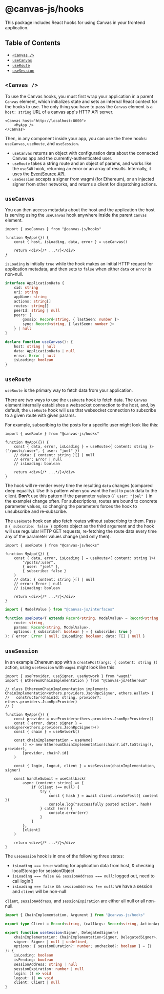 # @canvas-js/hooks

This package includes React hooks for using Canvas in your frontend
application.

## Table of Contents

- [`<Canvas />`](#canvas)
- [`useCanvas`](#usecanvas)
- [`useRoute`](#useroute)
- [`useSession`](#usesession)

## `<Canvas />`

To use the Canvas hooks, you must first wrap your application in a parent `Canvas` element, which initializes state and sets an internal React context for the hooks to use. The only thing you have to pass the `Canvas` element is a `host: string` URL of a canvas app's HTTP API server.

```tsx
<Canvas host="http://localhost:8000">
	<MyApp />
</Canvas>
```

Then, in any component inside your app, you can use the three hooks:
`useCanvas`, `useRoute`, and `useSession`.

- `useCanvas` returns an object with configuration data about the
  connected Canvas app and the currently-authenticated user.
- `useRoute` takes a string route and an object of params, and works
  like the `useSWR` hook, returning an error or an array of
  results. Internally, it uses the [EventSource
  API](https://developer.mozilla.org/en-US/docs/Web/API/EventSource).
- `useSession` accepts a signer from wagmi (for Ethereum), or an
  injected signer from other networks, and returns a client for
  dispatching actions.

## `useCanvas`

You can then access metadata about the host and the application the host is serving using the `useCanvas` hook anywhere inside the parent `Canvas` element.

```tsx
import { useCanvas } from "@canvas-js/hooks"

function MyApp({}) {
	const { host, isLoading, data, error } = useCanvas()

	return <div>{/* ...*/}</div>
}
```

`isLoading` is initially `true` while the hook makes an initial HTTP request for application metadata, and then sets to `false` when either `data` or `error` is non-null.

```ts
interface ApplicationData {
	cid: string
	uri: string
	appName: string
	actions: string[]
	routes: string[]
	peerId: string | null
	peers: {
		gossip: Record<string, { lastSeen: number }>
		sync: Record<string, { lastSeen: number }>
	} | null
}

declare function useCanvas(): {
	host: string | null
	data: ApplicationData | null
	error: Error | null
	isLoading: boolean
}
```

## `useRoute`

`useRoute` is the primary way to fetch data from your application.

There are two ways to use the `useRoute` hook to fetch data. The `Canvas` element internally establishes a websocket connection to the host, and, by default, the `useRoute` hook will use that websocket connection to subscribe to a given route with given params.

For example, subscribing to the posts for a specific user might look like this:

```tsx
import { useRoute } from "@canvas-js/hooks"

function MyApp({}) {
	const { data, error, isLoading } = useRoute<{ content: string }>("/posts/:user", { user: "joel" })
	// data: { content: string }[] | null
	// error: Error | null
	// isLoading: boolean

	return <div>{/* ...*/}</div>
}
```

The hook will re-render every time the resulting `data` changes (compared deep equality). Use this pattern when you want the host to push data to the client. **Don't** use this pattern if the parameter values (`{ user: "joel" }` in the example) change often. For subscriptions, routes are bound to concrete parameter values, so changing the parameters forces the hook to unsubscribe and re-subscribe.

The `useRoute` hook can also fetch routes without subscribing to them. Pass a `{ subscribe: false }` options object as the third argument and the hook will use regulular HTTP GET requests, re-fetching the route data every time any of the parameter values change (and only then).

```tsx
import { useRoute } from "@canvas-js/hooks"

function MyApp({}) {
	const { data, error, isLoading } = useRoute<{ content: string }>(
		"/posts/:user",
		{ user: "joel" },
		{ subscribe: false }
	)
	// data: { content: string }[] | null
	// error: Error | null
	// isLoading: boolean

	return <div>{/* ...*/}</div>
}
```

```ts
import { ModelValue } from "@canvas-js/interfaces"

function useRoute<T extends Record<string, ModelValue> = Record<string, ModelValue>>(
	route: string,
	params: Record<string, ModelValue>,
	options: { subscribe?: boolean } = { subscribe: true }
): { error: Error | null; isLoading: boolean; data: T[] | null }
```

## `useSession`

In an example Ethereum app with a `createPost(args: { content: string })` action, using `useSession` with `wagmi` might look like this:

```tsx
import { useProvider, useSigner, useNetwork } from "wagmi"
import { EthereumChainImplementation } from "@canvas-js/ethereum"

// class EthereumChainImplementation implements ChainImplementation<ethers.providers.JsonRpcSigner, ethers.Wallet> {
//   constructor(chainId: string, provider?: ethers.providers.JsonRpcProvider)
// }

function MyApp({}) {
	const provider = useProvider<ethers.providers.JsonRpcProvider>()
	const { error, data: signer } = useSigner<ethers.providers.JsonRpcSigner>()
	const { chain } = useNetwork()

	const chainImplementation = useMemo(
		() => new EthereumChainImplementation(chain?.id?.toString(), provider),
		[provider, chain?.id]
	)

	const { login, logout, client } = useSession(chainImplementation, signer)

	const handleSubmit = useCallback(
		async (content: string) => {
			if (client !== null) {
				try {
					const { hash } = await client.createPost({ content })
					console.log("successfully posted action", hash)
				} catch (err) {
					console.error(err)
				}
			}
		},
		[client]
	)

	return <div>{/* ...*/}</div>
}
```

The `useSession` hook is in one of the following three states:

- `isLoading === true`: waiting for application data from host, & checking localStorage for sessionObject
- `isLoading === false && sessionAddress === null`: logged out, need to call login()
- `isLoading === false && sessionAddress !== null`: we have a session and `client` will be non-null

`client`, `sessionAddress`, and `sessionExpiration` are either all null or all non-null.

```ts
import { ChainImplementation, Argument } from "@canvas-js/hooks"

export type Client = Record<string, (callArgs: Record<string, ActionArgument>) => Promise<{ hash: string }>>

export function useSession<Signer, DelegatedSigner>(
	chainImplementation: ChainImplementation<Signer, DelegatedSigner>,
	signer: Signer | null | undefined,
	options: { sessionDuration?: number; unchecked?: boolean } = {}
): {
	isLoading: boolean
	isPending: boolean
	sessionAddress: string | null
	sessionExpiration: number | null
	login: () => void
	logout: () => void
	client: Client | null
}
```
